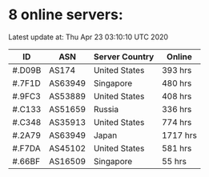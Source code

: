 # 8 online servers:

Latest update at: Thu Apr 23 03:10:10 UTC 2020

| ID | ASN | Server Country | Online |
| -- | --- | -------------- | ------ |
| #.D09B | AS174 | United States | 393 hrs |
| #.7F1D | AS63949 | Singapore | 480 hrs |
| #.9FC3 | AS53889 | United States | 408 hrs |
| #.C133 | AS51659 | Russia | 336 hrs |
| #.C348 | AS35913 | United States | 774 hrs |
| #.2A79 | AS63949 | Japan | 1717 hrs |
| #.F7DA | AS45102 | United States | 581 hrs |
| #.66BF | AS16509 | Singapore | 55 hrs |

